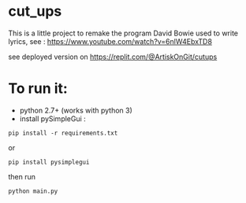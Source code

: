 # cut_ups

This is a little project to remake the program David Bowie used to write lyrics, see : https://www.youtube.com/watch?v=6nlW4EbxTD8


see deployed version on https://replit.com/@ArtiskOnGit/cutups

# To run it:
- python 2.7+ (works with python 3)
- install pySimpleGui : 

```
pip install -r requirements.txt
```
or 
```
pip install pysimplegui
```

then run 
```
python main.py
```
